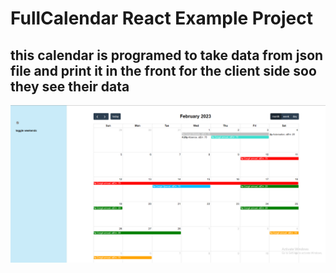 <h1>FullCalendar React Example Project</h1>
<h2>this calendar is programed to take data from json file and print it in the front for the client side soo they see their data</h2>
<img src="Screenshot 2023-03-12 175446.png" alt="webresponsive">